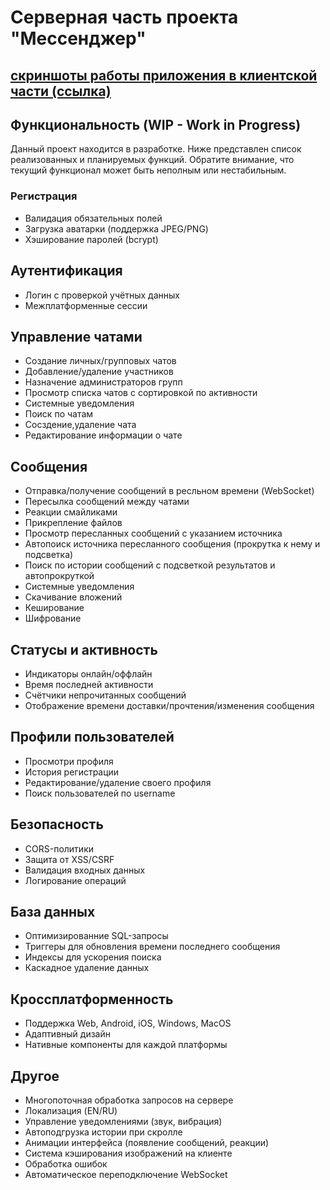 # Серверная часть проекта "Мессенджер"
## [ скриншоты работы приложения в клиентской части (ссылка) ](https://github.com/yehoto/MessengerClient)
## Функциональность (WIP - Work in Progress)
Данный проект находится в разработке. Ниже представлен список реализованных и планируемых функций. Обратите внимание, что текущий функционал может быть неполным или нестабильным.
### Регистрация
- Валидация обязательных полей
- Загрузка аватарки (поддержка JPEG/PNG)
- Хэширование паролей (bcrypt)
## Аутентификация
- Логин с проверкой учётных данных
- Межплатформенные сессии
## Управление чатами
- Создание личных/групповых чатов
- Добавление/удаление участников
- Назначение администраторов групп
- Просмотр списка чатов с сортировкой по активности
- Системные уведомления
- Поиск по чатам
- Сосздение,удаление чата
- Редактирование информации о чате
## Сообщения
- Отправка/получение сообщений в ресльном времени (WebSocket)
- Пересылка сообщений между чатами
- Реакции смайликами
- Прикрепление файлов
- Просмотр пересланных сообщений с указанием источника
- Автопоиск источника пересланного сообщения (прокрутка к нему и подсветка)
- Поиск по истории сообщений с подсветкой результатов и автопрокруткой
- Системные уведомления
- Скачивание вложений
- Кеширование
- Шифрование
## Статусы и активность
- Индикаторы онлайн/оффлайн
- Время последней активности
- Счётчики непрочитанных сообщений
- Отображение времени доставки/прочтения/изменения сообщения
## Профили пользователей
- Просмотри профиля
- История регистрации
- Редактирование/удаление своего профиля
- Поиск пользователей по username
## Безопасность
- CORS-политики
- Защита от XSS/CSRF
- Валидация входных данных
- Логирование операций
## База данных
- Оптимизированние SQL-запросы
- Триггеры для обновления времени последнего сообщения
- Индексы для ускорения поиска
- Каскадное удаление данных
## Кроссплатформенность
- Поддержка Web, Android, iOS, Windows, MacOS
- Адаптивный дизайн
- Нативные компоненты для каждой платформы
## Другое
- Многопоточная обработка запросов на сервере
- Локализация (EN/RU)
- Управление уведомлениями (звук, вибрация)
- Автоподгрузка истории при скролле
- Анимации интерфейса (появление сообщений, реакции)
- Система кэширования изображений на клиенте
- Обработка ошибок
- Автоматическое переподключение WebSocket
